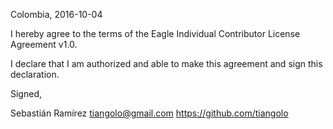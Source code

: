 Colombia, 2016-10-04

I hereby agree to the terms of the Eagle Individual Contributor License
Agreement v1.0.

I declare that I am authorized and able to make this agreement and sign this
declaration.

Signed,

Sebastián Ramírez tiangolo@gmail.com https://github.com/tiangolo
